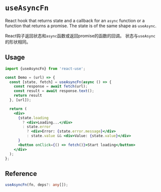 # `useAsyncFn`

React hook that returns state and a callback for an `async` function or a
function that returns a promise. The state is of the same shape as `useAsync`.

 React钩子返回状态和`async`函数或返回promise的函数的回调。 状态与`useAsync`的形状相同。

## Usage

```jsx
import {useAsyncFn} from 'react-use';

const Demo = (url) => {
  const [state, fetch] = useAsyncFn(async () => {
    const response = await fetch(url);
    const result = await response.text();
    return result
  }, [url]);

  return (
    <div>
      {state.loading
        ? <div>Loading...</div>
        : state.error
          ? <div>Error: {state.error.message}</div>
          : state.value && <div>Value: {state.value}</div>
      }
      <button onClick={() => fetch()}>Start loading</button>
    </div>
  );
};
```

## Reference

```ts
useAsyncFn(fn, deps?: any[]);
```
